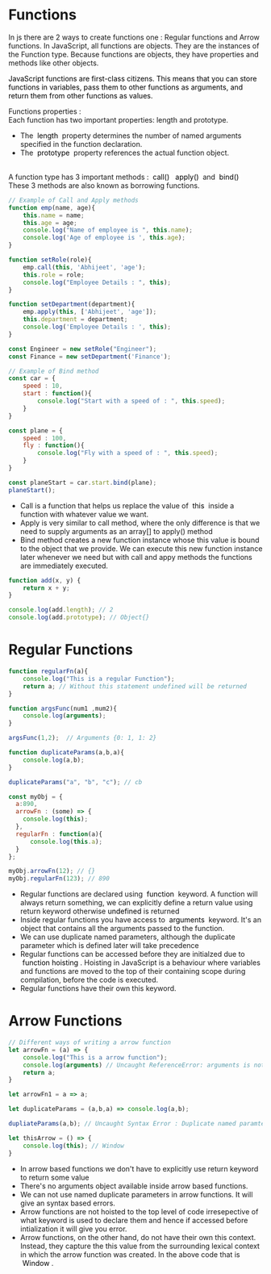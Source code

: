 # Functions 
In js there are 2 ways to create functions one : Regular functions and Arrow functions. In JavaScript, all functions are objects. They are the instances of the Function type. Because functions are objects, they have properties and methods like other objects.

<mark style="background-color: #FFF">JavaScript functions are first-class citizens. This means that you can store functions in variables, pass them to other functions as arguments, and return them from other functions as values.</mark>

Functions properties : <br/>
Each function has two important properties: length and prototype.
<ul>
<li> The <mark style="background-color: #FFF">&nbsp;length&nbsp;</mark> property determines the number of named arguments specified in the function declaration. </li>
<li> The <mark style="background-color: #FFF">&nbsp;prototype&nbsp;</mark> property references the actual function object. </li> </br>
</ul>
A function type has 3 important methods : <mark style="background-color: #FFF">&nbsp;call()&nbsp;</mark> <mark style="background-color: #FFF">&nbsp;apply()&nbsp;</mark> and <mark style="background-color: #FFF">&nbsp;bind()&nbsp;</mark>
These 3 methods are also known as borrowing functions.

```js
// Example of Call and Apply methods
function emp(name, age){
    this.name = name;
    this.age = age;
    console.log("Name of employee is ", this.name);
    console.log('Age of employee is ', this.age);
}

function setRole(role){
    emp.call(this, 'Abhijeet', 'age');
    this.role = role;
    console.log("Employee Details : ", this);
}

function setDepartment(department){
    emp.apply(this, ['Abhijeet', 'age']);
    this.department = department;
    console.log('Employee Details : ', this);
}

const Engineer = new setRole("Engineer"); 
const Finance = new setDepartment('Finance');

// Example of Bind method
const car = {
    speed : 10,
    start : function(){
        console.log("Start with a speed of : ", this.speed);
    }
}

const plane = {
    speed : 100,
    fly : function(){
        console.log("Fly with a speed of : ", this.speed);
    }
}

const planeStart = car.start.bind(plane);
planeStart();
```

<ul>
<li> Call is a function that helps us replace the value of <mark style="background-color: #FFF">&nbsp;this&nbsp;</mark> inside a function with whatever value we want. </li>

<li> Apply is very similar to call method, where the only difference is that we need to supply arguments as an array[] to apply() method </li>

<li> Bind method creates a new function instance whose this value is bound to the object that we provide. We can execute this new function instance later whenever we need but with call and appy methods the functions are immediately executed.
</ul>

```js
function add(x, y) {
    return x + y;
}

console.log(add.length); // 2
console.log(add.prototype); // Object{}

```

# Regular Functions

```js
function regularFn(a){
    console.log("This is a regular Function");
    return a; // Without this statement undefined will be returned
}

function argsFunc(num1 ,mum2){
    console.log(arguments);
}

argsFunc(1,2);  // Arguments {0: 1, 1: 2}

function duplicateParams(a,b,a){
    console.log(a,b);
}

duplicateParams("a", "b", "c"); // cb

const myObj = {
  a:890,
  arrowFn : (some) => {
    console.log(this);
  },
  regularFn : function(a){
      console.log(this.a);
  }
};

myObj.arrowFn(12); // {}
myObj.regularFn(123); // 890
```
<ul>
<li> Regular functions are declared using <mark style="background-color: #FFF">&nbsp;function&nbsp;</mark> keyword. A function will always return something, we can explicitly define a return value using return keyword otherwise <mark style="background-color: #FFF"> undefined </mark> is returned </li>

<li> Inside regular functions you have access to <mark style="background-color: #FFF"> &nbsp;arguments&nbsp;</mark> keyword. It's an object that contains all the arguments passed to the function. </li> 

<li> We can use duplicate named parameters, although the duplicate parameter which is defined later will take precedence </li>

<li> Regular functions can be accessed before they are initialzed due to <mark style="background-color: #FFF">&nbsp;function hoisting&nbsp;</mark>. Hoisting in JavaScript is a behaviour where variables and functions are moved to the top of their containing scope during compilation, before the code is executed. 

<li> Regular functions have their own this keyword. 
</ul>

# Arrow Functions 

```js
// Different ways of writing a arrow function
let arrowFn = (a) => {
    console.log("This is a arrow function");
    console.log(arguments) // Uncaught ReferenceError: arguments is not defined
    return a;
}

let arrowFn1 = a => a;

let duplicateParams = (a,b,a) => console.log(a,b);

dupliateParams(a,b); // Uncaught Syntax Error : Duplicate named paramter is not allowed 

let thisArrow = () => {
    console.log(this); // Window
}
```
<ul>
<li> In arrow based functions we don't have to explicitly use return keyword to return some value </li>

<li> There's no arguments object available inside arrow based functions. 

<li> We can not use named duplicate parameters in arrow functions. It will give an syntax based errors. 

<li> Arrow functions are not hoisted to the top level of code irresepective of what keyword is used to declare them and hence if accessed before intialization it will give you error.

<li>Arrow functions, on the other hand, do not have their own this context. Instead, they capture the this value from the surrounding lexical context in which the arrow function was created. In the above code that is <mark style="background-color: #FFF">&nbsp;Window&nbsp;</mark>.  </li> 
</ul>